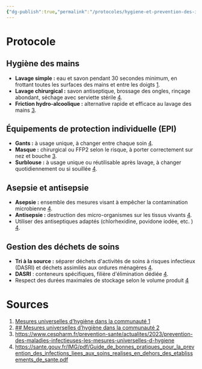 ```yaml
---
{"dg-publish":true,"permalink":"/protocoles/hygiene-et-prevention-des-infections/","tags":["protocole"],"noteIcon":"2"}
---
```



# Protocole
## Hygiène des mains

- **Lavage simple :** eau et savon pendant 30 secondes minimum, en frottant toutes les surfaces des mains et entre les doigts [1](https://www.hcsp.fr/explore.cgi/avisrapportsdomaine?clefr=1351).
- **Lavage chirurgical :** savon antiseptique, brossage des ongles, rinçage abondant, séchage avec serviette stérile [4](https://sante.gouv.fr/IMG/pdf/Guide_de_bonnes_pratiques_pour_la_prevention_des_infections_liees_aux_soins_realises_en_dehors_des_etablissements_de_sante.pdf).
- **Friction hydro-alcoolique :** alternative rapide et efficace au lavage des mains [3](https://www.cespharm.fr/prevention-sante/actualites/2023/prevention-des-maladies-infectieuses-les-mesures-universelles-d-hygiene).

## Équipements de protection individuelle (EPI)

- **Gants :** à usage unique, à changer entre chaque soin [4](https://sante.gouv.fr/IMG/pdf/Guide_de_bonnes_pratiques_pour_la_prevention_des_infections_liees_aux_soins_realises_en_dehors_des_etablissements_de_sante.pdf).
- **Masque :** chirurgical ou FFP2 selon le risque, à porter correctement sur nez et bouche [3](https://www.cespharm.fr/prevention-sante/actualites/2023/prevention-des-maladies-infectieuses-les-mesures-universelles-d-hygiene).
- **Surblouse :** à usage unique ou réutilisable après lavage, à changer quotidiennement ou si souillée [4](https://sante.gouv.fr/IMG/pdf/Guide_de_bonnes_pratiques_pour_la_prevention_des_infections_liees_aux_soins_realises_en_dehors_des_etablissements_de_sante.pdf).

## Asepsie et antisepsie

- **Asepsie :** ensemble des mesures visant à empêcher la contamination microbienne [4](https://sante.gouv.fr/IMG/pdf/Guide_de_bonnes_pratiques_pour_la_prevention_des_infections_liees_aux_soins_realises_en_dehors_des_etablissements_de_sante.pdf).
- **Antisepsie :** destruction des micro-organismes sur les tissus vivants [4](https://sante.gouv.fr/IMG/pdf/Guide_de_bonnes_pratiques_pour_la_prevention_des_infections_liees_aux_soins_realises_en_dehors_des_etablissements_de_sante.pdf).
- Utiliser des antiseptiques adaptés (chlorhexidine, povidone iodée, etc. ) [4](https://sante.gouv.fr/IMG/pdf/Guide_de_bonnes_pratiques_pour_la_prevention_des_infections_liees_aux_soins_realises_en_dehors_des_etablissements_de_sante.pdf).

## Gestion des déchets de soins

- **Tri à la source :** séparer déchets d'activités de soins à risques infectieux (DASRI) et déchets assimilés aux ordures ménagères [4](https://sante.gouv.fr/IMG/pdf/Guide_de_bonnes_pratiques_pour_la_prevention_des_infections_liees_aux_soins_realises_en_dehors_des_etablissements_de_sante.pdf).
- **DASRI** : conteneurs spécifiques, filière d'élimination dédiée [4](https://sante.gouv.fr/IMG/pdf/Guide_de_bonnes_pratiques_pour_la_prevention_des_infections_liees_aux_soins_realises_en_dehors_des_etablissements_de_sante.pdf).
- Respect des durées maximales de stockage selon le volume produit [4](https://sante.gouv.fr/IMG/pdf/Guide_de_bonnes_pratiques_pour_la_prevention_des_infections_liees_aux_soins_realises_en_dehors_des_etablissements_de_sante.pdf)

# Sources
1. [Mesures universelles d’hygiène dans la communauté 1](https://www.hcsp.fr/explore.cgi/avisrapportsdomaine?clefr=1351)
2. [## Mesures universelles d’hygiène dans la communauté 2](https://www.hcsp.fr/explore.cgi/avisrapportsdomaine?clefr=1288)
3. https://www.cespharm.fr/prevention-sante/actualites/2023/prevention-des-maladies-infectieuses-les-mesures-universelles-d-hygiene
4. https://sante.gouv.fr/IMG/pdf/Guide_de_bonnes_pratiques_pour_la_prevention_des_infections_liees_aux_soins_realises_en_dehors_des_etablissements_de_sante.pdf